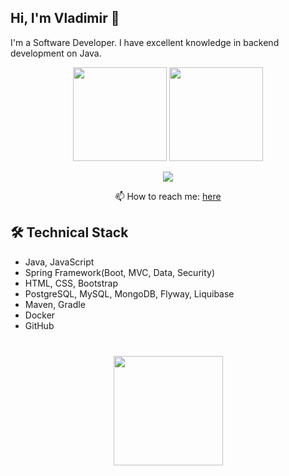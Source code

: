 ## Hi, I'm Vladimir 👋
I'm a Software Developer. I have excellent knowledge in backend development on Java.

<p align='center'>
   <a href="https://github-readme-stats.vercel.app/api?username=vladimirGlinskikh&show_icons=true&theme=radical"><img
           height=150
           src="https://github-readme-stats.vercel.app/api?username=vladimirGlinskikh&show_icons=true&count_private=true"/></a>
   <a href="https://github.com/vladimirGlinskikh/github-readme-stats"><img height=150
                                                                  src="https://github-readme-stats.vercel.app/api/top-langs/?username=vladimirGlinskikh&layout=compact"/></a>
</p>

<p align='center'>
   <a href="https://t.me/VladimirGlinskikh">
       <img src="https://img.shields.io/badge/Telegram-2CA5E0?style=for-the-badge&logo=telegram&logoColor=white"/>
   </a>
<p align='center'>
📫 How to reach me: <a href='mailto:vladimir.v.glinskikh@gmail.com'>here</a>
</p>

## 🛠 Technical Stack
*   Java, JavaScript
*   Spring Framework(Boot, MVC, Data, Security)
*   HTML, CSS, Bootstrap
*   PostgreSQL, MySQL, MongoDB, Flyway, Liquibase
*   Maven, Gradle
*   Docker
*   GitHub

<div align="center" style="margin: 40px 0">
   <a href="https://github.com/vladimirGlinskikh/github-profile-views-counter">
       <img width="175px" src="https://komarev.com/ghpvc/?username=vladimirGlinskikh&color=DE002D">
   </a>
</div>

